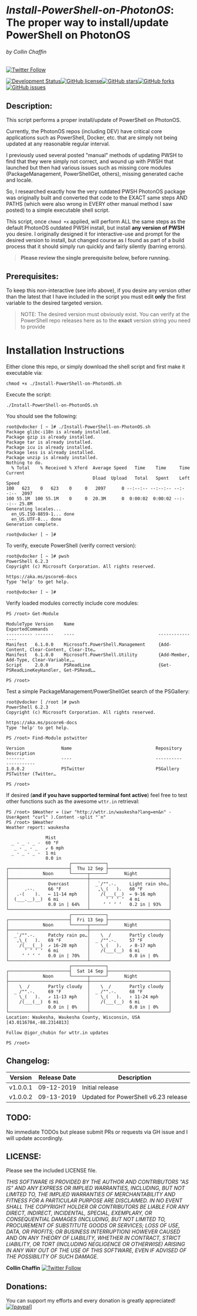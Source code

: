 *Install-PowerShell-on-PhotonOS*: The proper way to install/update PowerShell on PhotonOS
===================================================================
###### by Collin Chaffin  
[![Twitter Follow](https://img.shields.io/twitter/follow/collinchaffin.svg?style=social)](https://twitter.com/collinchaffin)

[![Development Status](https://img.shields.io/badge/Status-Active-brightgreen.svg)](https://raw.githubusercontent.com/CollinChaffin/Install-PowerShell-on-PhotonOS/master/README.md)[![GitHub license](https://img.shields.io/badge/license-MIT-blue.svg)](https://raw.githubusercontent.com/CollinChaffin/Install-PowerShell-on-PhotonOS/master/LICENSE)[![GitHub stars](https://img.shields.io/github/stars/collinchaffin/Install-PowerShell-on-PhotonOS)](https://github.com/CollinChaffin/Install-PowerShell-on-PhotonOS/stargazers)[![GitHub forks](https://img.shields.io/github/forks/collinchaffin/Install-PowerShell-on-PhotonOS)](https://github.com/CollinChaffin/Install-PowerShell-on-PhotonOS/network)[![GitHub issues](https://img.shields.io/github/issues/collinchaffin/Install-PowerShell-on-PhotonOS)](https://github.com/CollinChaffin/Install-PowerShell-on-PhotonOS/issues)


Description:
------------

This script performs a proper install/update of PowerShell on PhotonOS.

Currently, the PhotonOS repos (including DEV) have critical core applications such as PowerShell, Docker, etc. that are simply not being updated at any reasonable regular interval.

I previously used several posted "manual" methods of updating PWSH to find that they were simply not correct, and wound up with PWSH that launched but then had various issues such as missing core modules (PackageManagement, PowerShellGet, others), missing generated cache and locale.

So, I researched exactly how the very outdated PWSH PhotonOS package was originally built and converted that code to the EXACT same steps AND PATHS (which were also wrong in EVERY other manual method I saw posted) to a simple executable shell script.

This script, once `chmod +x` applied, will perform ALL the same steps as the default PhotonOS outdated PWSH install, but install **any version of PWSH** you desire.  I originally designed it for interactive-use and prompt for the desired version to install, but changed course as I found as part of a build process that it should simply run quickly and fairly silently (barring errors).

> **Please review the single prerequisite below, before running.**




Prerequisites:
--------------

To keep this non-interactive (see info above), if you desire any version other than the latest that I have included in the script you must edit **only** the first variable to the desired targeted version.

> NOTE: The desired version must obviously exist.  You can verify at the PowerShell repo releases here as to the **exact** version string you need to provide



# Installation Instructions

Either clone this repo, or simply download the shell script and first make it executable via:
	
```
chmod +x ./Install-PowerShell-on-PhotonOS.sh
```

Execute the script:

```
./Install-PowerShell-on-PhotonOS.sh
```

You should see the following:

```
root@vdocker [ ~ ]# ./Install-PowerShell-on-PhotonOS.sh
Package glibc-i18n is already installed.
Package gzip is already installed.
Package tar is already installed.
Package icu is already installed.
Package less is already installed.
Package unzip is already installed.
Nothing to do.
  % Total    % Received % Xferd  Average Speed   Time    Time     Time  Current
                                 Dload  Upload   Total   Spent    Left  Speed
100   623    0   623    0     0   2097      0 --:--:-- --:--:-- --:--:--  2097
100 55.1M  100 55.1M    0     0  20.3M      0  0:00:02  0:00:02 --:--:-- 25.8M
Generating locales...
  en_US.ISO-8859-1... done
  en_US.UTF-8... done
Generation complete.

root@vdocker [ ~ ]#
```

To verify, execute PowerShell (verify correct version):

```
root@vdocker [ ~ ]# pwsh
PowerShell 6.2.3
Copyright (c) Microsoft Corporation. All rights reserved.

https://aka.ms/pscore6-docs
Type 'help' to get help.

root@vdocker [ ~ ]#
```

Verify loaded modules correctly include core modules:

```
PS /root> Get-Module

ModuleType Version    Name                                ExportedCommands
---------- -------    ----                                ----------------
Manifest   6.1.0.0    Microsoft.PowerShell.Management     {Add-Content, Clear-Content, Clear-Ite…
Manifest   6.1.0.0    Microsoft.PowerShell.Utility        {Add-Member, Add-Type, Clear-Variable,…
Script     2.0.0      PSReadLine                          {Get-PSReadLineKeyHandler, Get-PSReadL…

PS /root> 
```

Test a simple PackageManagement/PowerShellGet search of the PSGallery:

```
root@vdocker [ /root ]# pwsh
PowerShell 6.2.3
Copyright (c) Microsoft Corporation. All rights reserved.

https://aka.ms/pscore6-docs
Type 'help' to get help.

PS /root> Find-Module pstwitter

Version              Name                                Repository           Description
-------              ----                                ----------           -----------
1.0.0.2              PSTwitter                           PSGallery            PSTwitter (Twitter…

PS /root> 

```

If desired (**and if you have supported terminal font active**) feel free to test other functions such as the awesome `wttr.in` retrieval:

```
PS /root> $Weather = (iwr "http://wttr.in/waukesha?lang=en&n" -UserAgent "curl" ).Content -split "`n"
PS /root> $Weather
Weather report: waukesha

               Mist
  _ - _ - _ -  60 °F
   _ - _ - _   ↙ 6 mph
  _ - _ - _ -  1 mi
               0.0 in
                        ┌─────────────┐
┌───────────────────────┤  Thu 12 Sep ├───────────────────────┐
│             Noon      └──────┬──────┘      Night            │
├──────────────────────────────┼──────────────────────────────┤
│               Overcast       │  _`/"".-.     Light rain sho…│
│      .--.     66 °F          │   ,\_(   ).   60 °F          │
│   .-(    ).   ← 11-14 mph    │    /(___(__)  ← 9-16 mph     │
│  (___.__)__)  6 mi           │      ‘ ‘ ‘ ‘  4 mi           │
│               0.0 in | 64%   │     ‘ ‘ ‘ ‘   0.2 in | 93%   │
└──────────────────────────────┴──────────────────────────────┘
                        ┌─────────────┐
┌───────────────────────┤  Fri 13 Sep ├───────────────────────┐
│             Noon      └──────┬──────┘      Night            │
├──────────────────────────────┼──────────────────────────────┤
│  _`/"".-.     Patchy rain po…│    \  /       Partly cloudy  │
│   ,\_(   ).   69 °F          │  _ /"".-.     57 °F          │
│    /(___(__)  ↗ 16-20 mph    │    \_(   ).   ↗ 8-17 mph     │
│      ‘ ‘ ‘ ‘  6 mi           │    /(___(__)  6 mi           │
│     ‘ ‘ ‘ ‘   0.0 in | 70%   │               0.0 in | 0%    │
└──────────────────────────────┴──────────────────────────────┘
                        ┌─────────────┐
┌───────────────────────┤  Sat 14 Sep ├───────────────────────┐
│             Noon      └──────┬──────┘      Night            │
├──────────────────────────────┼──────────────────────────────┤
│    \  /       Partly cloudy  │    \  /       Partly cloudy  │
│  _ /"".-.     69 °F          │  _ /"".-.     68 °F          │
│    \_(   ).   ↗ 11-13 mph    │    \_(   ).   ↑ 11-24 mph    │
│    /(___(__)  6 mi           │    /(___(__)  6 mi           │
│               0.0 in | 0%    │               0.0 in | 0%    │
└──────────────────────────────┴──────────────────────────────┘
Location: Waukesha, Waukesha County, Wisconsin, USA [43.0116784,-88.2314813]

Follow @igor_chubin for wttr.in updates

PS /root> 

```


Changelog:
-------------

| Version | Release Date    |    Description                           |
|---------|-----------------|------------------------------------------|
| v1.0.0.1 | 09-12-2019	| Initial release |
| v1.0.0.2 | 09-13-2019	| Updated for PowerShell v6.23 release |



TODO:
-------------

No immediate TODOs but please submit PRs or requests via GH issue and I will update accordingly.


LICENSE:
-------------
Please see the included LICENSE file.  
  
_THIS SOFTWARE IS PROVIDED BY THE AUTHOR AND CONTRIBUTORS "AS IS" AND ANY EXPRESS OR IMPLIED WARRANTIES, INCLUDING, BUT NOT LIMITED TO, THE IMPLIED WARRANTIES OF MERCHANTABILITY AND FITNESS FOR A PARTICULAR PURPOSE ARE DISCLAIMED. IN NO EVENT SHALL THE COPYRIGHT HOLDER OR CONTRIBUTORS BE LIABLE FOR ANY DIRECT, INDIRECT, INCIDENTAL, SPECIAL, EXEMPLARY, OR CONSEQUENTIAL DAMAGES (INCLUDING, BUT NOT LIMITED TO, PROCUREMENT OF SUBSTITUTE GOODS OR SERVICES; LOSS OF USE, DATA, OR PROFITS; OR BUSINESS INTERRUPTION) HOWEVER CAUSED AND ON ANY THEORY OF LIABILITY, WHETHER IN CONTRACT, STRICT LIABILITY, OR TORT (INCLUDING NEGLIGENCE OR OTHERWISE) ARISING IN ANY WAY OUT OF THE USE OF THIS SOFTWARE, EVEN IF ADVISED OF THE POSSIBILITY OF SUCH DAMAGE._  



__Collin Chaffin__
[![Twitter Follow](https://img.shields.io/twitter/follow/collinchaffin.svg?style=social)](https://twitter.com/collinchaffin)



Donations:
-----------------------------

You can support my efforts and every donation is greatly appreciated!  
<a href="https://paypal.me/CollinChaffin"><img src="https://www.paypalobjects.com/en_US/i/btn/btn_donate_LG.gif" alt="[paypal]" /></a>  


